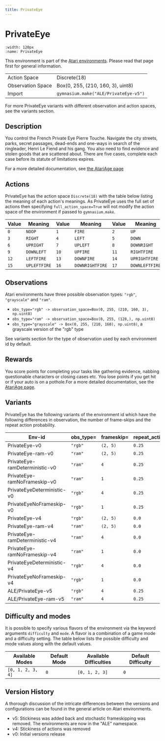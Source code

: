 ```yaml
---
title: PrivateEye
---
```


# PrivateEye

```{figure} ../../_static/videos/atari/private_eye.gif
:width: 120px
:name: PrivateEye
```

This environment is part of the <a href='..'>Atari environments</a>. Please read that page first for general information.

|   |   |
|---|---|
| Action Space | Discrete(18) |
| Observation Space | Box(0, 255, (210, 160, 3), uint8) |
| Import | `gymnasium.make("ALE/PrivateEye-v5")` |

For more PrivateEye variants with different observation and action spaces, see the variants section.

## Description

You control the French Private Eye Pierre Touche. Navigate the city streets, parks, secret passages, dead-ends and one-ways in search of the ringleader, Henri Le Fiend and his gang. You also need to find evidence and stolen goods that are scattered about. There are five cases, complete each case before its statute of limitations expires.

For a more detailed documentation, see [the AtariAge page](https://atariage.com/manual_html_page.php?SoftwareLabelID=376)

## Actions

PrivateEye has the action space `Discrete(18)` with the table below listing the meaning of each action's meanings.
As PrivateEye uses the full set of actions then specifying `full_action_space=True` will not modify the action space of the environment if passed to `gymnasium.make`.

| Value   | Meaning      | Value   | Meaning         | Value   | Meaning        |
|---------|--------------|---------|-----------------|---------|----------------|
| `0`     | `NOOP`       | `1`     | `FIRE`          | `2`     | `UP`           |
| `3`     | `RIGHT`      | `4`     | `LEFT`          | `5`     | `DOWN`         |
| `6`     | `UPRIGHT`    | `7`     | `UPLEFT`        | `8`     | `DOWNRIGHT`    |
| `9`     | `DOWNLEFT`   | `10`    | `UPFIRE`        | `11`    | `RIGHTFIRE`    |
| `12`    | `LEFTFIRE`   | `13`    | `DOWNFIRE`      | `14`    | `UPRIGHTFIRE`  |
| `15`    | `UPLEFTFIRE` | `16`    | `DOWNRIGHTFIRE` | `17`    | `DOWNLEFTFIRE` |

## Observations

Atari environments have three possible observation types: `"rgb"`, `"grayscale"` and `"ram"`.

- `obs_type="rgb" -> observation_space=Box(0, 255, (210, 160, 3), np.uint8)`
- `obs_type="ram" -> observation_space=Box(0, 255, (128,), np.uint8)`
- `obs_type="grayscale" -> Box(0, 255, (210, 160), np.uint8)`, a grayscale version of the "rgb" type

See variants section for the type of observation used by each environment id by default.

## Rewards
You score points for completing your tasks like gathering evidence, nabbing questionable characters or closing cases etc. You lose points if you get hit or if your auto is on a pothole.For a more detailed documentation, see the [AtariAge page](https://atariage.com/manual_html_page.php?SoftwareLabelID=376).

## Variants

PrivateEye has the following variants of the environment id which have the following differences in observation,
the number of frame-skips and the repeat action probability.

| Env-id                         | obs_type=   | frameskip=   | repeat_action_probability=   |
|--------------------------------|-------------|--------------|------------------------------|
| PrivateEye-v0                  | `"rgb"`     | `(2, 5)`     | `0.25`                       |
| PrivateEye-ram-v0              | `"ram"`     | `(2, 5)`     | `0.25`                       |
| PrivateEye-ramDeterministic-v0 | `"ram"`     | `4`          | `0.25`                       |
| PrivateEye-ramNoFrameskip-v0   | `"ram"`     | `1`          | `0.25`                       |
| PrivateEyeDeterministic-v0     | `"rgb"`     | `4`          | `0.25`                       |
| PrivateEyeNoFrameskip-v0       | `"rgb"`     | `1`          | `0.25`                       |
| PrivateEye-v4                  | `"rgb"`     | `(2, 5)`     | `0.0`                        |
| PrivateEye-ram-v4              | `"ram"`     | `(2, 5)`     | `0.0`                        |
| PrivateEye-ramDeterministic-v4 | `"ram"`     | `4`          | `0.0`                        |
| PrivateEye-ramNoFrameskip-v4   | `"ram"`     | `1`          | `0.0`                        |
| PrivateEyeDeterministic-v4     | `"rgb"`     | `4`          | `0.0`                        |
| PrivateEyeNoFrameskip-v4       | `"rgb"`     | `1`          | `0.0`                        |
| ALE/PrivateEye-v5              | `"rgb"`     | `4`          | `0.25`                       |
| ALE/PrivateEye-ram-v5          | `"ram"`     | `4`          | `0.25`                       |

## Difficulty and modes

It is possible to specify various flavors of the environment via the keyword arguments `difficulty` and `mode`.
A flavor is a combination of a game mode and a difficulty setting. The table below lists the possible difficulty and mode values
along with the default values.

| Available Modes   | Default Mode   | Available Difficulties   | Default Difficulty   |
|-------------------|----------------|--------------------------|----------------------|
| `[0, 1, 2, 3, 4]` | `0`            | `[0, 1, 2, 3]`           | `0`                  |

## Version History

A thorough discussion of the intricate differences between the versions and configurations can be found in the general article on Atari environments.

* v5: Stickiness was added back and stochastic frameskipping was removed. The environments are now in the "ALE" namespace.
* v4: Stickiness of actions was removed
* v0: Initial versions release
